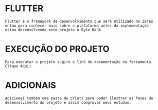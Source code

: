 # FLUTTER
	Flutter é o framework de desenvolvimento que será utilizado no Zares
	então para conhecer mais sobre a plataforma antes da implementação 
	estou desenvolvendo este projeto o Byte Bank.

# EXECUÇÂO DO PROJETO
	Para executar o projeto sugiro o link de documentação da ferramenta.
	Clique Aqui!

# ADICIONAIS
	Adicionei também uma pasta de prints para poder ilustrar as fases de 
	desenvolvimento do projeto e assim comprovar meus estudos.